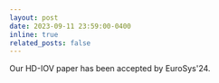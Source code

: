 ```yaml
---
layout: post
date: 2023-09-11 23:59:00-0400
inline: true
related_posts: false
---
```


Our HD-IOV paper has been accepted by EuroSys'24.
